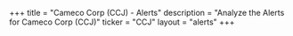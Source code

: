 +++
title = "Cameco Corp (CCJ) - Alerts"
description = "Analyze the Alerts for Cameco Corp (CCJ)"
ticker = "CCJ"
layout = "alerts"
+++

